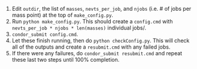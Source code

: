 1. Edit `outdir`, the list of `masses`, `nevts_per_job`, and `njobs` (i.e. # of jobs per mass point) at the top of `make_config.py`.
2. Run `python make_config.py`. This should create a `config.cmd` with `nevts_per_job * njobs * len(masses)` individual jobs/.
3. `condor_submit config.cmd`.
4. Let these finish running, then do `python checkConfig.py`. This will check all of the outputs and create a `resubmit.cmd` with any failed
jobs.
5. If there were any failures, do `condor_submit resubmit.cmd` and repeat these last two steps until 100% completion.
